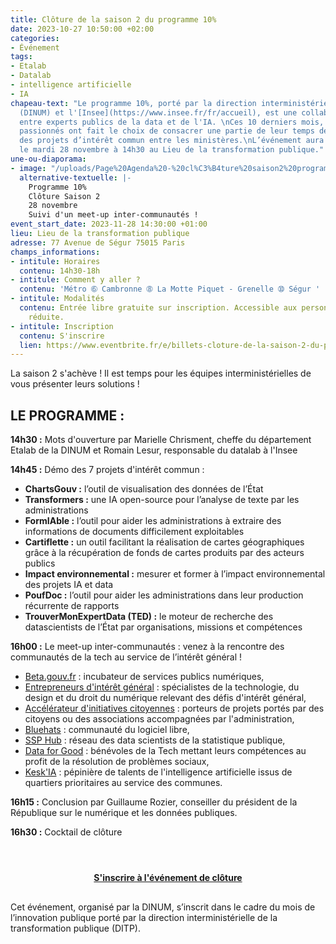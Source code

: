 ```yaml
---
title: Clôture de la saison 2 du programme 10%
date: 2023-10-27 10:50:00 +02:00
categories:
- Événement
tags:
- Etalab
- Datalab
- intelligence artificielle
- IA
chapeau-text: "Le programme 10%, porté par la direction interministérielle du numérique
  (DINUM) et l'[Insee](https://www.insee.fr/fr/accueil), est une collaboration inédite
  entre experts publics de la data et de l'IA. \nCes 10 derniers mois, ces experts
  passionnés ont fait le choix de consacrer une partie de leur temps de travail à
  des projets d’intérêt commun entre les ministères.\nL’événement aura lieu en présentiel
  le mardi 28 novembre à 14h30 au Lieu de la transformation publique."
une-ou-diaporama:
- image: "/uploads/Page%20Agenda%20-%20cl%C3%B4ture%20saison2%20programme%2010%25.png"
  alternative-textuelle: |-
    Programme 10%
    Clôture Saison 2
    28 novembre
    Suivi d'un meet-up inter-communautés !
event_start_date: 2023-11-28 14:30:00 +01:00
lieu: Lieu de la transformation publique
adresse: 77 Avenue de Ségur 75015 Paris
champs_informations:
- intitule: Horaires
  contenu: 14h30-18h
- intitule: Comment y aller ?
  contenu: 'Métro ➅ Cambronne ➇ La Motte Piquet - Grenelle ➉ Ségur '
- intitule: Modalités
  contenu: Entrée libre gratuite sur inscription. Accessible aux personnes à mobilité
    réduite.
- intitule: Inscription
  contenu: S'inscrire
  lien: https://www.eventbrite.fr/e/billets-cloture-de-la-saison-2-du-programme-10-730265603077?aff=oddtdtcreator
---
```


La saison 2 s'achève ! Il est temps pour les équipes interministérielles de vous présenter leurs solutions !

## LE PROGRAMME :
**14h30 :** Mots d'ouverture par Marielle Chrisment, cheffe du département Etalab de la DINUM et Romain Lesur, responsable du datalab à l'Insee

**14h45 :** Démo des 7 projets d'intérêt commun :
* **ChartsGouv :** l’outil de visualisation des données de l’État
* **Transformers :** une IA open-source pour l’analyse de texte par les administrations
* **FormIAble :** l’outil pour aider les administrations à extraire des informations de documents difficilement exploitables
* **Cartiflette :** un outil facilitant la réalisation de cartes géographiques grâce à la récupération de fonds de cartes produits par des acteurs publics
* **Impact environnemental :** mesurer et former à l’impact environnemental des projets IA et data
* **PoufDoc :** l’outil pour aider les administrations dans leur production récurrente de rapports
* **TrouverMonExpertData (TED) :** le moteur de recherche des datascientists de l’État par organisations, missions et compétences

**16h00 :** Le meet-up inter-communautés : venez à la rencontre des communautés de la tech au service de l’intérêt général !

* [Beta.gouv.fr](https://beta.gouv.fr/) : incubateur de services publics numériques,
* [Entrepreneurs d'intérêt général](https://eig.etalab.gouv.fr/) : spécialistes de la technologie, du design et du droit du numérique relevant des défis d'intérêt général,
* [Accélérateur d'initiatives citoyennes](https://citoyens.transformation.gouv.fr/) : porteurs de projets portés par des citoyens ou des associations accompagnées par l'administration,
* [Bluehats](https://code.gouv.fr/fr/bluehats/) : communauté du logiciel libre,
* [SSP Hub](https://ssphub.netlify.app/) : réseau des data scientists de la statistique publique,
* [Data for Good](https://dataforgood.fr/) : bénévoles de la Tech mettant leurs compétences au profit de la résolution de problèmes sociaux,
* [Kesk'IA](https://wordpress.evolukid.com/keskia/) : pépinière de talents de l'intelligence artificielle issus de quartiers prioritaires au service des communes.

**16h15 :** Conclusion par Guillaume Rozier, conseiller du président de la République sur le numérique et les données publiques.

**16h30 :** Cocktail de clôture

<div align="center" style="margin-bottom: 30px; margin-top: 4em;"><a href="https://www.eventbrite.fr/e/billets-cloture-de-la-saison-2-du-programme-10-730265603077?aff=oddtdtcreator" class="button" title="S'inscrire à l'événement de clôture"><b>S'inscrire à l'événement de clôture</b></a></div>

Cet événement, organisé par la DINUM, s’inscrit dans le cadre du mois de l’innovation publique porté par la direction interministérielle de la transformation publique (DITP).